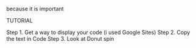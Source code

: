 because it is important

TUTORIAL

Step 1. Get a way to display your code (i used Google Sites)
Step 2. Copy the text in Code
Step 3. Look at Donut spin
